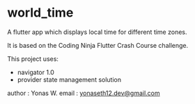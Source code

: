 # world_time

A flutter app which displays local time for different time zones.

It is based on the Coding Ninja Flutter Crash Course challenge.

This project uses:
 - navigator 1.0
 - provider state management solution


author : Yonas W.
email :  yonaseth12.dev@gmail.com